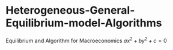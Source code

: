 # Heterogeneous-General-Equilibrium-model-Algorithms
Equilibrium and Algorithm for Macroeconomics
$ax^{2} + by^{2} + c = 0$
